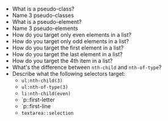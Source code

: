 * What is a pseudo-class?
* Name 3 pseudo-classes
* What is a pseudo-element?
* Name 3 pseudo-elements
* How do you target only even elements in a list?
* How do you target only odd elements in a list?
* How do you target the first element in a list?
* How do you target the last element in a list?
* How do you target the 4th item in a list?
* What's the difference between `nth-child` and `nth-of-type`?
* Describe what the following selectors target:
  * `ul:nth-child(3)`
  * `ul:nth-of-type(3)`
  * `li:nth-child(even)`
  * `p::first-letter
  * `p::first-line
  * `textarea::selection`
